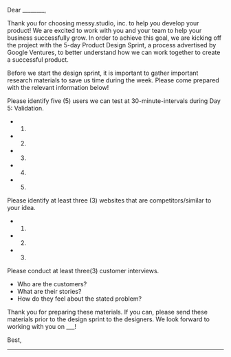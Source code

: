 Dear ________,

Thank you for choosing messy.studio, inc. to help you develop your product! We are excited to work with you and your team to help your business successfully grow. In order to achieve this goal, we are kicking off the project with the 5-day Product Design Sprint, a process advertised by  Google Ventures, to better understand how we can work together to create a successful product. 

Before we start the design sprint, it is important to gather important research materials to save us time during the week. Please come prepared with the relevant information below! 

Please identify five (5) users we can test at 30-minute-intervals during Day 5: Validation.

* 1.
* 2.
* 3.
* 4.
* 5.

Please identify at least three (3) websites that are competitors/similar to your idea.

* 1.
* 2.
* 3.

Please conduct at least three(3) customer interviews.

* Who are the customers?
* What are their stories?
* How do they feel about the stated problem?


Thank you for preparing these materials. If you can, please send these materials prior to the design sprint to the designers. We look forward to working with you on ___!

Best,
_______
 
